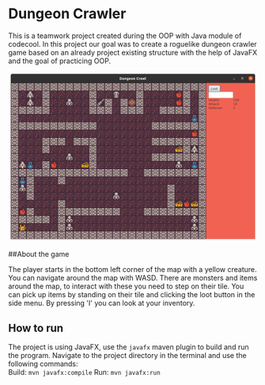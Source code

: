 # Dungeon Crawler

This is a teamwork project created during the OOP with Java module of codecool. In this project our goal was to create a roguelike dungeon crawler game based on an already project existing structure with the help of JavaFX and the goal of practicing OOP.

![title](game.png)

##About the game

The player starts in the bottom left corner of the map with a yellow creature. You can navigate around the map with WASD. There are monsters and items around the map, to interact with these you need to step on their tile. You can pick up items by standing on their tile and clicking the loot button in the side menu. By pressing 'I' you can look at your inventory.

## How to run

 The project is using JavaFX, use the `javafx` maven plugin to build and run the program. Navigate to the project directory in the terminal and use the following commands:  
Build: `mvn javafx:compile`
  Run: `mvn javafx:run`

